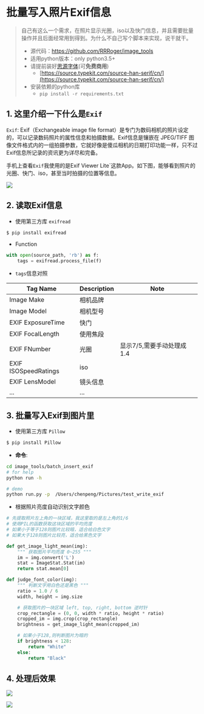 # 批量写入照片Exif信息

> 自己有这么一个需求，在照片显示光圈，iso以及快门信息，并且需要批量操作并且后面经常用到得到。为什么不自己写个脚本来实现，说干就干。
>
> - 源代码：https://github.com/RRRoger/image_tools
>- 适用python版本：only python3.5+
> - 请提前装好[思源字体](https://source.typekit.com/source-han-serif/cn/)(可**免费商用**)
>    - [https://source.typekit.com/source-han-serif/cn/](https://source.typekit.com/source-han-serif/cn/)
> - 安装依赖的python库
>   - `pip install -r requirements.txt`

## 1. 这里介绍一下什么是`Exif`

`Exif`: Exif（Exchangeable image file format）是专门为数码相机的照片设定的，可以记录数码照片的属性信息和拍摄数据。Exif信息是镶嵌在 JPEG/TIFF 图像文件格式内的一组拍摄参数，它就好像是傻瓜相机的日期打印功能一样，只不过 Exif信息所记录的资讯更为详尽和完备。

手机上查看`Exif`我使用的是Exif Viewer Lite`这款App。如下图，能够看到照片的光圈、快门、iso，甚至当时拍摄的位置等信息。

![](https://cdn.jsdelivr.net/gh/ihatebeans/images@main/img/WechatIMG2063.jpeg)



## 2. 读取Exif信息

- 使用第三方库 `exifread`

```bash
$ pip install exifread
```

- Function

```python
with open(source_path, 'rb') as f:
    tags = exifread.process_file(f)
```

- `tags`信息对照

| Tag Name             | Description | Note                      |
| -------------------- | ----------- | ------------------------- |
| Image Make           | 相机品牌    |                           |
| Image Model          | 相机型号    |                           |
| EXIF ExposureTime    | 快门        |                           |
| EXIF FocalLength     | 使用焦段    |                           |
| EXIF FNumber         | 光圈        | 显示7/5,需要手动处理成1.4 |
| EXIF ISOSpeedRatings | iso         |                           |
| EXIF LensModel       | 镜头信息    |                           |
| ...                  | ...         |                           |

## 3. 批量写入Exif到图片里

- 使用第三方库 `Pillow`

```bash
$ pip install Pillow
```

- **命令**:


```bash
cd image_tools/batch_insert_exif
# for help
python run -h

# demo
python run.py -p  /Users/chenpeng/Pictures/test_write_exif
```

- 根据照片亮度自动识别文字颜色

```python
# 先提取照片左上角的一块区域，我这里取的是左上角的1/6
# 使用PIL的函数获取这块区域的平均亮度
# 如果小于等于128则图片比较暗，适合给白色文字
# 如果大于128则图片比较亮，适合给黑色文字

def get_image_light_mean(img):
    """ 获取图片平均亮度 0~255 """
    im = img.convert('L')
    stat = ImageStat.Stat(im)
    return stat.mean[0]

def judge_font_color(img):
    """ 判断文字用白色还是黑色 """
    ratio = 1.0 / 6
    width, height = img.size

    # 获取图片的一块区域 left, top, right, bottom 逆时针
    crop_rectangle = (0, 0, width * ratio, height * ratio)
    cropped_im = img.crop(crop_rectangle)
    brightness = get_image_light_mean(cropped_im)

    # 如果小于128,则判断图片为暗的
    if brightness < 128:
        return "White"
    else:
        return "Black"
```

## 4. 处理后效果

![](https://cdn.jsdelivr.net/gh/ihatebeans/images@main/img/DSC07784-4.JPG)

![](https://cdn.jsdelivr.net/gh/ihatebeans/images@main/img/DSC07404-7.JPG)